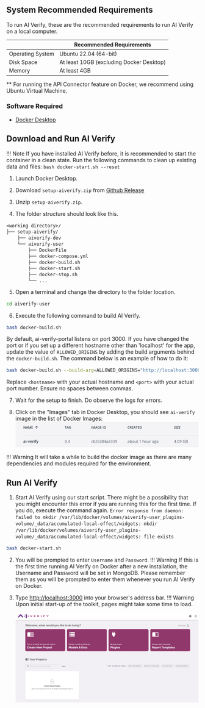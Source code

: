 ## System Recommended Requirements

To run AI Verify, these are the recommended requirements to run AI Verify on a local computer.

|                  | Recommended Requirements                                                                     |
| ---------------- | -------------------------------------------------------------------------------------------- |
| Operating System | Ubuntu 22.04 (64-bit)                                                                                 |
| Disk Space           | At least 10GB (excluding Docker Desktop)                                                                                |
| Memory           | At least 4GB                                                                                |

** For running the API Connector feature on Docker, we recommend using Ubuntu Virtual Machine.

### Software Required
- [Docker Desktop](https://docs.docker.com/get-docker/)  

## Download and Run AI Verify

!!! Note
    If you have installed AI Verify before, it is recommended to start the container in a clean state. Run the following commands to clean up existing data and files: 
      ```
      bash docker-start.sh --reset
      ```

1. Launch Docker Desktop.

2. Download `setup-aiverify.zip` from [Github Release](https://github.com/IMDA-BTG/aiverify/releases)

3. Unzip `setup-aiverify.zip`.

4. The folder structure should look like this.
```
<working directory>/
├── setup-aiverify/
    ├── aiverify-dev
    └── aiverify-user
        ├── DockerFile
        ├── docker-compose.yml
        ├── docker-build.sh
        ├── docker-start.sh
        ├── docker-stop.sh
        └── ...
```

5. Open a terminal and change the directory to the folder location.
```bash
cd aiverify-user
```

6. Execute the following command to build AI Verify.
```bash
bash docker-build.sh
```
By default, ai-verify-portal listens on port 3000. If you have changed the port or if you set up a different hostname other than 'localhost' for the app, update the value of `ALLOWED_ORIGINS` by adding the build arguments behind the `docker-build.sh`. The command below is an example of how to do it:
```bash
bash docker-build.sh --build-arg=ALLOWED_ORIGINS="http://localhost:3000,http://localhost:4000,http://<hostname>:<port>"
```
Replace `<hostname>` with your actual hostname and `<port>` with your actual port number. Ensure no spaces between commas.

7. Wait for the setup to finish. Do observe the logs for errors.

8. Click on the "Images" tab in Docker Desktop, you should see `ai-verify` image in the list of Docker Images: 
![docker-image](../../res/getting-started/docker-image-example.png)

!!! Warning
    It will take a while to build the docker image as there are many dependencies and modules required for the environment.   

## Run AI Verify

1. Start AI Verify using our start script. There might be a possibility that you might encounter this error if you are running this for the first time. If you do, execute the command again.
`Error response from daemon: failed to mkdir /var/lib/docker/volumes/aiverify-user_plugins-volume/_data/accumulated-local-effect/widgets: mkdir /var/lib/docker/volumes/aiverify-user_plugins-volume/_data/accumulated-local-effect/widgets: file exists`
```bash
bash docker-start.sh
```
2. You will be prompted to enter `Username` and `Password`. !!! Warning If this is the first time running AI Verify on Docker after a new installation, the Username and Password will be set in MongoDB. Please remember them as you will be prompted to enter them whenever you run AI Verify on Docker.
3. Type [http://localhost:3000](http://localhost:3000) into your browser's address bar. 
!!! Warning
      Upon initial start-up of the toolkit, pages might take some time to load.

   ![aiverify-home](../../res/getting-started/ai-verify-example.png)
